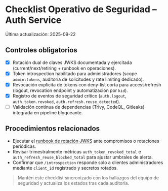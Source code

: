 # Checklist Operativo de Seguridad – Auth Service

Última actualización: 2025-09-22

## Controles obligatorios
- [x] Rotación dual de claves JWKS documentada y ejercitada (current/next/retiring + runbook en operaciones).
- [x] Token introspection habilitado para administradores (scope `admin:tokens`, auditoría de solicitudes y rate limiting dedicado).
- [x] Revocación explícita de tokens con deny-list corta para access/refresh (logout, revocation endpoint y automatización por `kid`).
- [x] Registro de eventos de seguridad crítico (`auth.logout`, `auth.token.revoked`, `auth.refresh.reuse_detected`).
- [ ] Validación continua de dependencias (Trivy, CodeQL, Gitleaks) integrada en pipeline bloqueante.

## Procedimientos relacionados
- Ejecutar el [runbook de rotación JWKS](incident-auth-key-rotation.md) ante compromisos o rotaciones periódicas.
- Revisar trimestralmente métricas `auth_token_revoked_total` e `auth_refresh_reuse_blocked_total` para ajustar umbrales de alerta.
- Confirmar que `/introspection` responde solo a clientes administradores mediante `client_id` registrado y secretos rotados.

> Mantén este checklist sincronizado con los hallazgos del equipo de seguridad y actualiza los estados tras cada auditoría.
